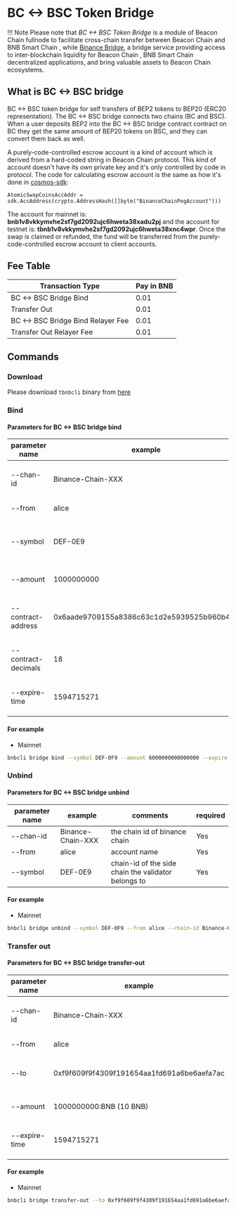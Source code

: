 # BC <-> BSC Token Bridge

!!! Note
	Please note that *BC <-> BSC Token Bridge* is a module of Beacon Chain  fullnode to facilitate cross-chain transfer between Beacon Chain  and BNB Smart Chain , while [Binance Bridge](https://www.binance.org/en/bridge), a bridge service providing access to inter-blockchain liquidity for Beacon Chain , BNB Smart Chain  decentralized applications, and bring valuable assets to Beacon Chain  ecosystems.

## What is BC <-> BSC  bridge

BC <-> BSC token bridge for self transfers of BEP2 tokens to BEP20 (ERC20 representation). The BC <-> BSC  bridge connects two chains (BC and BSC). When a user deposits BEP2 into the BC <-> BSC bridge contract contract on BC they get the same amount of BEP20 tokens on BSC, and they can convert them back as well.

A purely-code-controlled escrow account is a kind of account which is derived from a hard-coded string in Beacon Chain  protocol. This kind of account doesn't have its own private key and it's only controlled by code in protocol. The code for calculating escrow account is the same as how it's done in [cosmos-sdk](https://github.com/cosmos/cosmos-sdk/blob/82a2c5d6d86ffd761f0162b93f0aaa57b7f66fe7/x/supply/internal/types/account.go#L40):
```
AtomicSwapCoinsAccAddr = sdk.AccAddress(crypto.AddressHash([]byte("BinanceChainPegAccount")))
```
The account for mainnet is: **bnb1v8vkkymvhe2sf7gd2092ujc6hweta38xadu2pj** and the account for testnet is: **tbnb1v8vkkymvhe2sf7gd2092ujc6hweta38xnc4wpr**. Once the swap is claimed or refunded, the fund will be transferred from the purely-code-controlled escrow account to client accounts.


## Fee Table

Transaction Type  | Pay in BNB |
-- | -- |
BC <-> BSC Bridge Bind | 0.01 |
Transfer Out| 0.01 |
BC <-> BSC Bridge Bind Relayer Fee| 0.01 |
Transfer Out Relayer Fee| 0.01 |


## Commands

### Download

Please download `tbnbcli` binary from [here](https://github.com/binance-chain/node/releases/tag/v0.8.1)

### Bind

#### Parameters for BC <-> BSC  bridge bind

| **parameter name**  | **example**                                | **comments**                                         | **required** |
| ------------------- | ------------------------------------------ | ---------------------------------------------------- | ------------ |
| --chan-id           | Binance-Chain-XXX                          | the chain id of binance  chain                       | Yes          |
| --from              | alice                                      | account name                                         | Yes          |
| --symbol            | DEF-0E9                                    | chain-id of the side  chain the validator belongs to | Yes          |
| --amount            | 1000000000                                 | amount of tokens to bind                             | Yes          |
| --contract-address  | 0x6aade9709155a8386c63c1d2e5939525b960b4e7 | contract address of token  in smart chain            | Yes          |
| --contract-decimals | 18                                         | decimals of token in  smart chain                    | Yes          |
| --expire-time       | 1594715271                                 | timestamp of bind expire  time                       | Yes          |

#### For example

* Mainnet
```bash
bnbcli bridge bind --symbol DEF-0F9 --amount 6000000000000000 --expire-time 1594715271 --contract-decimals 18 --from alice --chain-id Binance-Chain-Tigris --contract-address 0x6aade9709155a8386c63c1d2e5939525b960b4e7 --home ~/home_cli
```

###  Unbind

#### Parameters for BC <-> BSC  bridge unbind

| **parameter name** | **example**                                | **comments**                                         | **required** |
| ------------------ | ------------------------------------------ | ---------------------------------------------------- | ------------ |
| --chan-id          | Binance-Chain-XXX                          | the chain id of binance  chain                       | Yes          |
| --from             | alice                                      | account name                                         | Yes          |
| --symbol           | DEF-0E9                                    | chain-id of the side  chain the validator belongs to | Yes          |

#### For example

* Mainnet
```bash
bnbcli bridge unbind --symbol DEF-0F9 --from alice --chain-id Binance-Chain-Tigris --home ~/home_cli
```

### Transfer out

#### Parameters for BC <-> BSC bridge transfer-out

| **parameter name** | **example**                                | **comments**                           | **required** |
| ------------------ | ------------------------------------------ | -------------------------------------- | ------------ |
| --chan-id          | Binance-Chain-XXX                          | the chain id of binance  chain         | Yes          |
| --from             | alice                                      | account name                           | Yes          |
| --to               | 0xf9f609f9f4309f191654aa1fd691a6be6aefa7ac | receiver address in smart  chain       | Yes          |
| --amount           | 1000000000:BNB  (10 BNB)                   | amount of token to  transfer           | Yes          |
| --expire-time      | 1594715271                                 | timestamp of transfer out  expire time | Yes          |

#### For example

* Mainnet
```bash
bnbcli bridge transfer-out --to 0xf9f609f9f4309f191654aa1fd691a6be6aefa7ac --expire-time 1594715271 --chain-id Binance-Chain-Tigris --from alice --amount 100000000:DEF-0F9 --home ~/home_cli
```
